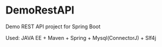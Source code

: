 # DemoRestAPI
Demo REST API project for Spring Boot



Used: JAVA EE + Maven + Spring + Mysql(ConnectorJ) + Slf4j

